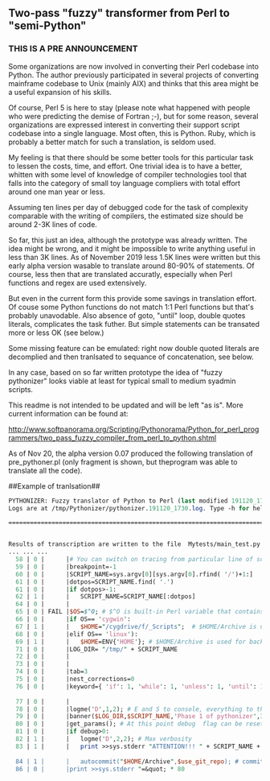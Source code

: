 ## Two-pass "fuzzy" transformer from Perl to "semi-Python" 
### THIS IS A PRE ANNOUNCEMENT 

Some organizations are now involved in converting their Perl codebase into Python. The author previously participated in several projects of converting mainframe codebase to Unix (mainly AIX) and thinks that this area might be a useful expansion of his skills. 
 
Of course, Perl 5 is here to stay (please note what happened with people who were predicting the demise of Fortran ;-), but for some reason, 
several organizations are expressed interest in converting their support script codebase into a single language. Most often, this is Python. 
Ruby, which is probably a better match for such a translation, is seldom used. 

My feeling is that there should be some better tools for this particular task to lessen the costs, time, and effort. One trivial idea is to have a better, whitten with some level of knowledge of compiler technologies tool that falls into the category of small toy language  compliers with total effort around one man year or less. 

Assuming ten lines per day of debugged code for the task of complexity comparable with the writing of compilers, the estimated size should be around 2-3K lines of code. 

So far, this just an idea, although the prototype was already written. The idea might be wrong, and it might be impossible to write anything useful in less than 3K lines. As of November 2019 less 1.5K lines were written but this early alpha version wasable to translate around 80-90% of statements. Of course, less then that are translated accuratly, especially when Perl functions and regex are used extensively.  

But even in the current form this provide some savings in translation effort. Of couse some Python functions do not match 1:1 Perl functions  but that's probably unavodable. Also absence of goto, "until" loop, double quotes literals, complicates the task futher. But simple statements can be transated more or less OK (see below.)  

Some missing feature can be emulated: right now double quoted literals are decomplied and then tranlsated to sequance of concatenation, see below. 

In any case, based on so far written prototype  the idea of "fuzzy pythonizer" looks viable at least for typical small to medium syadmin scripts. 

This readme is not intended to be updated and will be left "as is". More current information can be found at:  

http://www.softpanorama.org/Scripting/Pythonorama/Python_for_perl_programmers/two_pass_fuzzy_compiler_from_perl_to_python.shtml

As of Nov 20, the alpha version 0.07 produced the following translation of pre_pythoner.pl (only fragment is shown, but theprogram was able to translate all the code). 

##Example of tranlsation##

```Perl
PYTHONIZER: Fuzzy translator of Python to Perl (last modified 191120_1730) Running at 19/11/20 17:30
Logs are at /tmp/Pythonizer/pythonizer.191120_1730.log. Type -h for help.

================================================================================


Results of transcription are written to the file  Mytests/main_test.py
... ... ... 
  58 | 0 |      |# You can switch on tracing from particular line of source ( -1 to disable)
  59 | 0 |      |breakpoint=-1                                                            #Perl: $breakpoint=-1;
  60 | 0 |      |SCRIPT_NAME=sys.argv[0][sys.argv[0].rfind( '/')+1:]                      #Perl: $SCRIPT_NAME=substr($0,rindex($0,'/')+1);
  61 | 0 |      |dotpos=SCRIPT_NAME.find( '.')                                            #Perl: if( ($dotpos=index($SCRIPT_NAME,'.'))>-1 ) {
  61 | 0 |      |if dotpos>-1:                                                            #Perl: if( ($dotpos=index($SCRIPT_NAME,'.'))>-1 ) {
  62 | 1 |      |   SCRIPT_NAME=SCRIPT_NAME[:dotpos]                                      #Perl: $SCRIPT_NAME=substr($SCRIPT_NAME,0,$dotpos);
  64 | 0 |      |
  65 | 0 | FAIL |$OS=$^O; # $^O is built-in Perl variable that contains OS name
  66 | 0 |      |if OS== 'cygwin':                                                        #Perl: if($OS eq 'cygwin' ){
  67 | 1 |      |   $HOME="/cygdrive/f/_Scripts";  # $HOME/Archive is used for backups
  68 | 0 |      |elif OS== 'linux'):                                                      #Perl: }elsif($OS eq 'linux' ){
  69 | 1 |      |   $HOME=ENV{'HOME'}; # $HOME/Archive is used for backups
  71 | 0 |      |LOG_DIR= "/tmp/" + SCRIPT_NAME                                           #Perl: $LOG_DIR="/tmp/$SCRIPT_NAME";
  72 | 0 |      |
  73 | 0 |      |
  74 | 0 |      |tab=3                                                                    #Perl: $tab=3;
  75 | 0 |      |nest_corrections=0                                                        #Perl: $nest_corrections=0;
  76 | 0 |      |keyword={ 'if': 1, 'while': 1, 'unless': 1, 'until': 1, 'for': 1, 'foreach': 1, 'given': 1, 'when': 1, 'default': 1}
                                                                         #Perl: %keyword=('if'=>1,'while'=>1,'unless'=>1, 'until'=>1,'for'=>1,'foreach'=>1,'given'=>1,'when'=>1,'default'=>1);
  77 | 0 |      |
  78 | 0 |      |logme('D',1,2); # E and S to console, everything to the log.
  79 | 0 |      |banner($LOG_DIR,$SCRIPT_NAME,'Phase 1 of pythonizer',30); # Opens SYSLOG and print STDERRs banner; parameter 4 is log retention period
  80 | 0 |      |get_params(); # At this point debug  flag can be reset
  81 | 0 |      |if debug>0:                                                               #Perl: if( $debug>0 ){
  82 | 1 |      |   logme('D',2,2); # Max verbosity
  83 | 1 |      |   print >>sys.stderr "ATTENTION!!! " + SCRIPT_NAME + " is working in debugging mode " + debug + " with autocommit of source to " + HOME + "/Archive\"
                                                                         #Perl: print STDERR "ATTENTION!!! $SCRIPT_NAME is working in debugging mode $debug with autocommit of source to $HOME/Archive\n";
  84 | 1 |      |   autocommit("$HOME/Archive",$use_git_repo); # commit source archive directory (which can be controlled by GIT)
  86 | 0 |      |print >>sys.stderr "=&quot; * 80                                       #Perl: print STDERR  "=" x 80,"\n";

